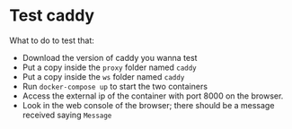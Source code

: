 # Test caddy

What to do to test that:

- Download the version of caddy you wanna test
- Put a copy inside the `proxy` folder named `caddy`
- Put a copy inside the `ws` folder named `caddy`
- Run `docker-compose up` to start the two containers
- Access the external ip of the container with port 8000 on the browser.
- Look in the web console of the browser; there should be a message received saying `Message`
